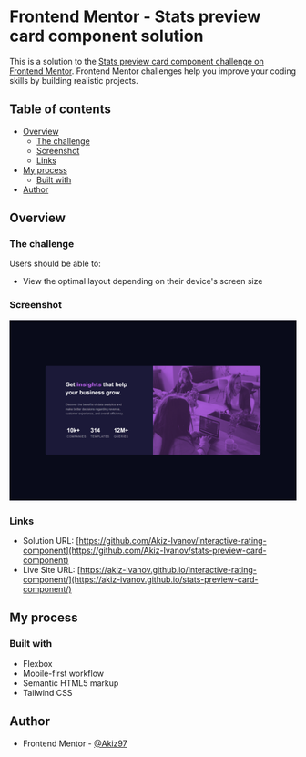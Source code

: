 # Frontend Mentor - Stats preview card component solution

This is a solution to the [Stats preview card component challenge on Frontend Mentor](https://www.frontendmentor.io/challenges/stats-preview-card-component-8JqbgoU62). Frontend Mentor challenges help you improve your coding skills by building realistic projects. 

## Table of contents

- [Overview](#overview)
  - [The challenge](#the-challenge)
  - [Screenshot](#screenshot)
  - [Links](#links)
- [My process](#my-process)
  - [Built with](#built-with)
- [Author](#author)


## Overview

### The challenge

Users should be able to:

- View the optimal layout depending on their device's screen size

### Screenshot

![Desktop screenshot](./screenshots/desktop-screenshot.png)


### Links

- Solution URL: [https://github.com/Akiz-Ivanov/interactive-rating-component](https://github.com/Akiz-Ivanov/stats-preview-card-component)
- Live Site URL: [https://akiz-ivanov.github.io/interactive-rating-component/](https://akiz-ivanov.github.io/stats-preview-card-component/)

## My process

### Built with

- Flexbox
- Mobile-first workflow
- Semantic HTML5 markup
- Tailwind CSS

## Author

- Frontend Mentor - [@Akiz97](https://www.frontendmentor.io/profile/Akiz97)